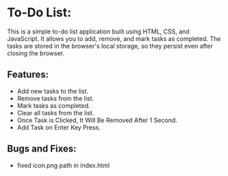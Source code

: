# To-Do List:

This is a simple to-do list application built using HTML, CSS, and JavaScript. It allows you to add, remove, and mark tasks as completed. The tasks are stored in the browser's local storage, so they persist even after closing the browser.

## Features:

- Add new tasks to the list.
- Remove tasks from the list.
- Mark tasks as completed.
- Clear all tasks from the list.
- Once Task is Clicked, It Will Be Removed After 1 Second.
- Add Task on Enter Key Press.

## Bugs and Fixes:
 - fixed icon.png path in index.html
